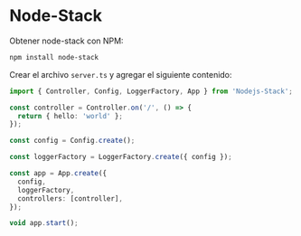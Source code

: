 # Node-Stack

Obtener node-stack con NPM:

```bash
npm install node-stack
```
Crear el archivo `server.ts` y agregar el siguiente contenido:

```typescript
import { Controller, Config, LoggerFactory, App } from 'Nodejs-Stack';

const controller = Controller.on('/', () => {
  return { hello: 'world' };
});

const config = Config.create();

const loggerFactory = LoggerFactory.create({ config });

const app = App.create({
  config,
  loggerFactory,
  controllers: [controller],
});

void app.start();